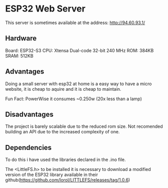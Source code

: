 # ESP32 Web Server

This server is sometimes available at the address: http://94.60.93.1/

## Hardware

Board: ESP32-S3
CPU: Xtensa Dual-code 32-bit 240 MHz
ROM: 384KB
SRAM: 512KB

## Advantages

Doing a small server with esp32 at home is a easy way to have a micro website, it is cheap to aquire and it is cheap to maintain.

Fun Fact: PowerWise it consumes ~0.250w (20x less than a lamp)


## Disadvantages

The project is barely scalable due to the reduced rom size. Not recomended building an API due to the increased complexity of one.


## Dependencies

To do this i have used the libraries declared in the .ino file.

The <LittleFS.h> to be installed it is necessary to download a modified version of the ESP32 library available in their github(https://github.com/lorol/LITTLEFS/releases/tag/1.0.6)